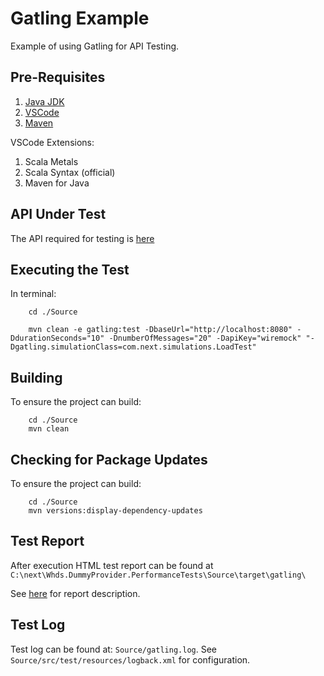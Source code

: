 # Gatling Example

Example of using Gatling for API Testing.

## Pre-Requisites

1. [Java JDK](https://www.oracle.com/java/technologies/downloads/)
1. [VSCode](https://code.visualstudio.com/download)
1. [Maven](https://maven.apache.org/install.html)

VSCode Extensions:
1. Scala Metals
1. Scala Syntax (official)
1. Maven for Java 

## API Under Test

The API required for testing is [here](https://github.com/fatmanmclone90/wiremock-example.)

## Executing the Test

In terminal:

```
    cd ./Source

    mvn clean -e gatling:test -DbaseUrl="http://localhost:8080" -DdurationSeconds="10" -DnumberOfMessages="20" -DapiKey="wiremock" "-Dgatling.simulationClass=com.next.simulations.LoadTest"
```

## Building ##

To ensure the project can build:
```
    cd ./Source
    mvn clean
```

## Checking for Package Updates

To ensure the project can build:
```
    cd ./Source
    mvn versions:display-dependency-updates
```

## Test Report

After execution HTML test report can be found at `C:\next\Whds.DummyProvider.PerformanceTests\Source\target\gatling\`

See [here](https://gatling.io/docs/gatling/reference/current/stats/reports/) for report description.

## Test Log

Test log can be found at: `Source/gatling.log`.  See `Source/src/test/resources/logback.xml` for configuration.